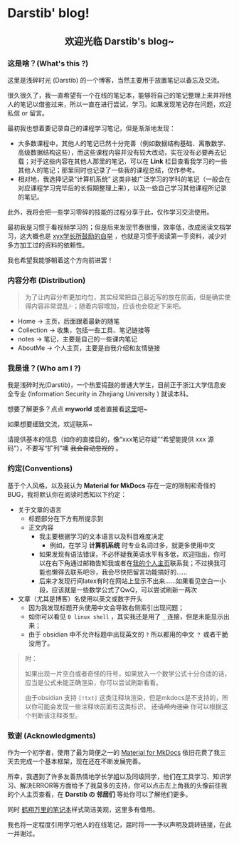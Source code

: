 # Darstib' blog!


<h2 style="text-align: center;">欢迎光临 Darstib's blog~</h2>
<!-- more -->

### 这是啥？(What's this ?)

这里是浅碎时光 (Darstib) 的一个博客，当然主要用于放置笔记以备忘及交流。

很久很久了，我一直希望有一个在线的笔记本，能够将自己的笔记整理上来并将他人的笔记以借鉴过来，所以一直在进行尝试，学习。如果发现笔记存在问题，欢迎私信 or 留言。

最初我也想着要记录自己的课程学习笔记，但是渐渐地发现：

- 大多数课程中，其他人的笔记已然十分完善（例如数据结构基础、离散数学、高级数据结构这些），而这些课程内容并没有较大改动，实在没有必要再去记载；对于这些内容在其他人那里的笔记，可以在 **Link** 栏目查看我学习的一些其他人的笔记；那里同时也记录了一些我的课程总结，仅作参考。
- 相对地，我选择记录“计算机系统” 这类非被广泛学习的学科的笔记（一般会在对应课程学习完毕后的长假期整理上来），以及一些自己学习其他课程所记录的笔记。

此外，我将会把一些学习零碎的技能的过程分享于此，仅作学习交流使用。

最初我是习惯于看视频学习的；但是后来发现节奏很慢，效率低，改成阅读文档学习，这大概也是 [xyx学长所鼓励的自举](https://xuan-insr.github.io/cpp/cpp_restart/#:~:text=%E7%9A%84%E4%BA%86%EF%BC%8C%E4%BD%86%E6%98%AF-,%E6%88%91%E8%AE%A4%E4%B8%BA%E5%AD%A6%E4%B9%A0%E4%B8%80%E9%97%A8%E7%9F%A5%E8%AF%86%E7%9A%84%E9%87%8D%E8%A6%81%E8%8A%82%E7%82%B9%E6%98%AF%E3%80%8C%E8%87%AA%E4%B8%BE%E3%80%8D,-%E3%80%82%E6%94%BE%E5%88%B0%20C%2B%2B%20%E6%9D%A5%E8%AF%B4) ，也就是习惯于阅读第一手资料，减少对多方加工过的资料的依赖性。

我也希望我能够朝着这个方向前进罢！
### 内容分布 (Distribution)

> 为了让内容分布更加均匀，其实经常把自己最近写的放在前面，但是确实使得内容非常混乱💦；随着内容增加，应该也会稳定下来吧。

- Home -> 主页，后面跟着最新的随笔
- Collection -> 收集，包括一些工具、笔记链接等
- notes -> 笔记，主要是自己的一些课内笔记
- AboutMe -> 个人主页，主要是自我介绍和友情链接

### 我是谁？(Who am I ?)

我是浅碎时光(Darstib)，一个热爱捣鼓的普通大学生，目前正于浙江大学信息安全专业 (Information Security in Zhejiang University ) 就读本科。

想要了解更多？点点 **myworld** 或者直接看[这里](https://darstib.github.io/myworld/)吧~

如果想要细致交流，欢迎联系~ 

请提供基本的信息（如你的直接目的，像“xxx笔记存疑”“希望能提供 xxx 源码”），不要写“扩列”噢 ~~我会自动忽视的~~ 。

### 约定(Conventions)

基于个人风格，以及我认为 **Material for MkDocs** 存在一定的限制和奇怪的BUG，我将默认你在阅读时悉知以下约定：

- 关于文章的语言
    - 标题部分在下方有所提示到
    - 正文内容
      - 我主要根据学习的文本语言以及科目难度决定
        - 例如，在学习 **计算机系统** 时专业名词过多，就更多使用中文
      - 如果发现有语法错误，不必怀疑我英语水平有多低，欢迎指出，你可以在右下角通过邮箱告知我或者在[我的个人主页](https://darstib.github.io/myworld/)联系我；不过换我可能也懒得去联系吧😢，我会尽快把留言功能搞好的……
      - 后来才发现行间latex有时在网站上显示不出来……如果看见空白一小段，应该就是一些数学公式了QwQ，可以尝试刷新一两次
- 文章（尤其是博客）名使用以英文或数字开头
    - 因为我发现标题开头使用中文会导致右侧索引出现问题；
    - 如你可以看见 `0 linux shell` ，其实我还是用了 `_` 连接，但是未能显示出来；
    - 由于 obsidian 中不允许标题中出现英文的 `?` 所以都用的中文 `？` 或者干脆没用了。

> 附：
>
> 如果出现一片空白或者奇怪的符号，如果放入一个数学公式十分合适的话，应当是公式未能正确渲染，你可以尝试刷新看看。
>
> 由于obsidian 支持 `[!txt]` 这类注释块渲染，但是mkdocs是不支持的，所以你可能会发现一些注释块前面有这类标识， ~~还请颅内渲染~~ 你可以根据这个判断该注释类型。

### 致谢 (Acknowledgments)

作为一个初学者，使用了最为简便之一的 [Material for MkDocs](https://squidfunk.github.io/mkdocs-material/)  依旧花费了我三天去完成一个基本框架，现在还在不断发展完善。

所幸，我遇到了许多友善热情地学长学姐以及同级同学，他们在工具学习、知识学习、解决ERROR等方面给予了我莫多的支持，你可以点击左上角我的头像前往我的个人主页查看，在 **Darstib の 邻居们** 等处你可以了解他们更多。

同时 [鹤翔万里的笔记本](https://note.tonycrane.cc/)样式简洁美观，这里多有借用。

我也将一定程度引用学习他人的在线笔记，届时将一一予以声明及跳转链接，在此一并谢过。